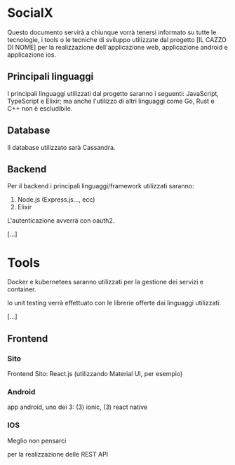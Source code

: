 # SocialX

Questo documento servirà a chiunque vorrà tenersi informato su tutte le tecnologie, 
i tools o le tecniche di sviluppo utilizzate dal progetto [IL CAZZO DI NOME] per la realizzazione
dell'applicazione web, applicazione android e applicazione ios.

## Principali linguaggi

I principali linguaggi utilizzati dal progetto saranno i seguenti: JavaScript, TypeScript e Elixir;
ma anche l'utilizzo di altri linguaggi come Go, Rust e C++ non è escludibile. 

## Database

Il database utilizzato sarà Cassandra.

## Backend

Per il backend i principali linguaggi/framework utilizzati saranno: 
1. Node.js (Express.js..., ecc)
2. Elixir 

L'autenticazione avverrà con oauth2.

[...]

# Tools 

Docker e kubernetees saranno utilizzati per la gestione dei servizi e container.

lo unit testing verrà effettuato con le librerie offerte dai linguaggi utilizzati.

[...]

## Frontend

### Sito

Frontend Sito: React.js (utilizzando Material UI, per esempio)

### Android

app android, uno dei 3: (3) ionic, (3) react native

### IOS

Meglio non pensarci

per la realizzazione delle REST API 